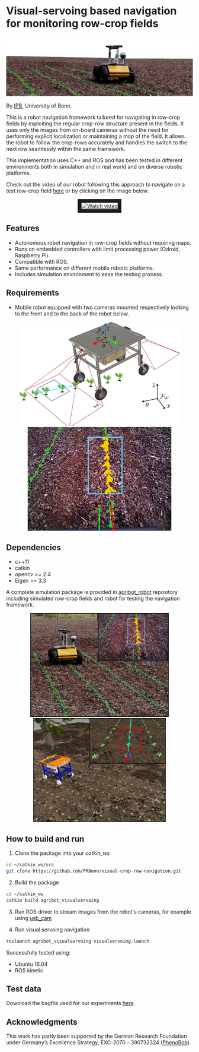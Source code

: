 # Visual-servoing based navigation for monitoring row-crop fields

<div align="center">
	<img src=".readme/vs_poster.png" alt="visual_servoing_husky" title="visual_servoing_husky"/>
</div>

By [IPB](http://www.ipb.uni-bonn.de/), University of Bonn.

This is a robot navigation framework tailored for navigating in row-crop fields by exploiting the regular crop-row structure present in the fields. It uses only the images from on-board cameras without the need for performing explicit localization or maintaining a map of the field. It allows the robot to follow the crop-rows accurately and handles the switch to the next row seamlessly within the same framework.

This implementation uses C++ and ROS and has been tested in different environments both in simulation and in real world and on diverse robotic platforms.

Check out the video of our robot following this approach to navigate on a test row-crop field [here](https://youtu.be/0qg6n4sshHk) or by clicking on the image below.

<div align="center">
	<a href="http://www.youtube.com/watch?feature=player_embedded&v=0qg6n4sshHk
		" target="_blank"><img src="http://img.youtube.com/vi/0qg6n4sshHk/0.jpg"
		alt="Watch video" width="400" border="10" /></a>
</div>


## Features
 - Autonomous robot navigation in row-crop fields without requiring maps.
 - Runs on embedded controllers with limit processing power (Odroid, Raspberry Pi).
 - Compatible with ROS.
 - Same performance on different mobile robotic platforms.
 - Includes simulation environment to ease the testing process.

## Requirements
 - Mobile robot equipped with two cameras mounted respectively looking to the front and to the back of the robot below.

 <div align="center">
	<img src=".readme/vs_graph.png" alt="agribot_3d" height="280" title="agribot_3d"/>
    <img src=".readme/vs_em.png" alt="camera_img" height="280" title="camera_img"/>
</div>

## Dependencies
* c++11
* catkin
* opencv >= 2.4
* Eigen >= 3.3

A complete simulation package is provided in [agribot_robot]() repository including  simulated row-crop fields and robot for testing the navigation framework.

<div align="center">
	<img src=".readme/motivation.png" alt="husky_navigation" height="280" title="husky_navigation"/>
    <img src=".readme/motivation_old.png" alt="gazebo_navigation" height="280"title="gazebo_navigation"/>
</div>


## How to build and run

1. Clone the package into your *catkin_ws*
```bash
cd ~/catkin_ws/src
git clone https://github.com/PRBonn/visual-crop-row-navigation.git
```
2. Build the package
```bash
cd ~/catkin_ws
catkin build agribot_visualservoing
```
3. Run ROS driver to stream images from the robot's cameras, for example using [usb_cam](http://wiki.ros.org/usb_cam)
<!-- ```
* /front/rgb/image_raw [image]
* /back/rgb/image_raw [image]
``` -->
4. Run visual servoing navigation
```bash
roslaunch agribot_visualservoing visualservoing.launch
```

<!-- 
**Node Properties**
```
Node: [/agribot_vs]

Publications:
 * /cmd_vel [geometry_msgs/Twist]
 * /vs_image [image]
 * /vs_msg [agribot_visualservoing/vs_msg]

Subscriptions:
 * /amcl_pose [pose]
 * /odom [geometry_msg/odometry]
 * /front/rgb/image_raw [image]
 * /back/rgb/image_raw [image]
 * /zed/camera/left/image_raw [sensor_msgs/Image]

Services:
 * None

**Parameters**
 * None
```
--- 
 -->

Successfully tested using:
- Ubuntu 16.04
- ROS kinetic

## Test data

Download the bagfile used for our experiments [here]().

## Acknowledgments
This work has partly been supported by the German Research Foundation under Germany’s Excellence Strategy, EXC-2070 - 390732324 ([PhenoRob](http://www.phenorob.de/)).

